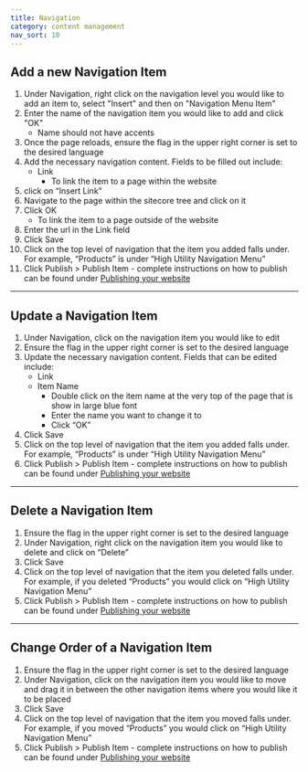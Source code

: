 ```yaml
---
title: Navigation
category: content management
nav_sort: 10
---
```

## Add a new Navigation Item
1. Under Navigation, right click on the navigation level you would like to add an item to, select "Insert" and then on "Navigation Menu Item"
2. Enter the name of the navigation item you would like to add and click "OK"
    - Name should not have accents
3. Once the page reloads, ensure the flag in the upper right corner is set to the desired language
4. Add the necessary navigation content. Fields to be filled out include:
    - Link
        - To link the item to a page within the website
5. click on “Insert Link”
6. Navigate to the page within the sitecore tree and click on it
7. Click OK
    - To link the item to a page outside of the website
8. Enter the url in the Link field
9. Click Save  
10. Click on the top level of navigation that the item you added falls under. For example, “Products” is under “High Utility Navigation Menu”
11. Click Publish > Publish Item - complete instructions on how to publish can be found under [Publishing your website](/library/international-toolkit/content-management/publishing-your-website)

---

## Update a Navigation Item
1. Under Navigation, click on the navigation item you would like to edit
2. Ensure the flag in the upper right corner is set to the desired language
3. Update the necessary navigation content. Fields that can be edited include:
    - Link
    - Item Name
        - Double click on the item name at the very top of the page that is show in large blue font
        - Enter the name you want to change it to
        - Click “OK”
4. Click Save  
5. Click on the top level of navigation that the item you added falls under. For example, “Products” is under “High Utility Navigation Menu”
6. Click Publish > Publish Item - complete instructions on how to publish can be found under [Publishing your website](/library/international-toolkit/content-management/publishing-your-website)

---

## Delete a Navigation Item
1. Ensure the flag in the upper right corner is set to the desired language
2. Under Navigation, right click on the navigation item you would like to delete and click on “Delete”
3. Click Save  
4. Click on the top level of navigation that the item you deleted falls under. For example, if you deleted “Products” you would click on “High Utility Navigation Menu”
5. Click Publish > Publish Item - complete instructions on how to publish can be found under [Publishing your website](/library/international-toolkit/content-management/publishing-your-website)

---

## Change Order of a Navigation Item
1. Ensure the flag in the upper right corner is set to the desired language
2. Under Navigation, click on the navigation item you would like to move and drag it in between the other navigation items where you would like it to be placed
3. Click Save  
4. Click on the top level of navigation that the item you moved falls under. For example, if you moved “Products” you would click on “High Utility Navigation Menu”
5. Click Publish > Publish Item - complete instructions on how to publish can be found under [Publishing your website](/library/international-toolkit/content-management/publishing-your-website)